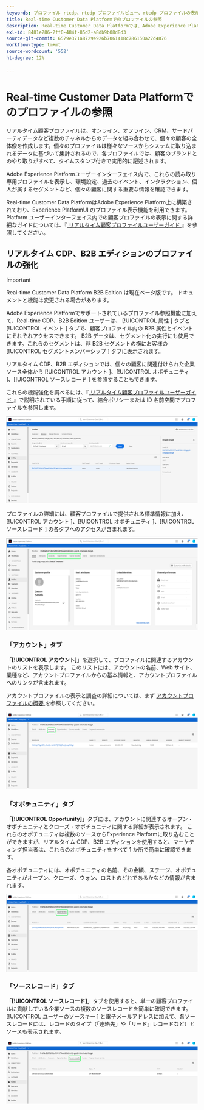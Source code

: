 ```yaml
---
keywords: プロファイル rtcdp、rtcdp プロファイルビュー、rtcdp プロファイルの表示
title: Real-time Customer Data Platformでのプロファイルの参照
description: Real-time Customer Data Platformでは、Adobe Experience Platformユーザーインターフェイスを使用して、リアルタイム顧客プロファイルデータを参照できます。
exl-id: 8481e286-2ff0-484f-85d2-a8db9b08d8d3
source-git-commit: 6579e371a8729e926b7061418c786150a27d4876
workflow-type: tm+mt
source-wordcount: '552'
ht-degree: 12%

---
```



# Real-time Customer Data Platformでのプロファイルの参照

リアルタイム顧客プロファイルは、オンライン、オフライン、CRM、サードパーティデータなど複数のチャネルからのデータを組み合わせて、個々の顧客の全体像を作成します。個々のプロファイルは様々なソースからシステムに取り込まれるデータに基づいて集計されるので、各プロファイルでは、顧客のブランドとのやり取りがすべて、タイムスタンプ付きで実用的に記述されます。

Adobe Experience Platformユーザーインターフェイス内で、これらの読み取り専用プロファイルを表示し、環境設定、過去のイベント、インタラクション、個人が属するセグメントなど、個々の顧客に関する重要な情報を確認できます。

Real-time Customer Data PlatformはAdobe Experience Platform上に構築されており、Experience PlatformUI のプロファイル表示機能を利用できます。 Platform ユーザーインターフェイス内での顧客プロファイルの表示に関する詳細なガイドについては、『[ リアルタイム顧客プロファイルユーザーガイド ](../../profile/ui/user-guide.md)』を参照してください。

## リアルタイム CDP、B2B エディションのプロファイルの強化

>[!IMPORTANT]
>
>Real-time Customer Data Platform B2B Edition は現在ベータ版です。 ドキュメントと機能は変更される場合があります。

Adobe Experience Platformでサポートされているプロファイル参照機能に加えて、Real-time CDP、B2B Edition ユーザーは、 [!UICONTROL  属性 ] タブと [!UICONTROL  イベント ] タブで、顧客プロファイル内の B2B 属性とイベントにそれぞれアクセスできます。 B2B データは、セグメント化の実行にも使用できます。これらのセグメントは、非 B2B セグメントの横にお客様の [!UICONTROL  セグメントメンバーシップ ] タブに表示されます。

リアルタイム CDP、B2B エディションでは、個々の顧客に関連付けられた企業ソース全体から [!UICONTROL  アカウント ]、[!UICONTROL  オポチュニティ ]、[!UICONTROL  ソースレコード ] を参照することもできます。

これらの機能強化を調べるには、『[ リアルタイム顧客プロファイルユーザーガイド ](../../profile/ui/user-guide.md)』で説明されている手順に従って、結合ポリシーまたは ID 名前空間でプロファイルを参照します。

![](images/b2b-browse-profile.png)

プロファイルの詳細には、顧客プロファイルで提供される標準情報に加え、[!UICONTROL  アカウント ]、[!UICONTROL  オポチュニティ ]、[!UICONTROL  ソースレコード ] の各タブへのアクセスが含まれます。

![](images/b2b-profile-detail.png)

### 「アカウント」タブ

「**[!UICONTROL アカウント]**」を選択して、プロファイルに関連するアカウントのリストを表示します。 このリストには、アカウントの名前、Web サイト、業種など、アカウントプロファイルからの基本情報と、アカウントプロファイルへのリンクが含まれます。

アカウントプロファイルの表示と調査の詳細については、まず [ アカウントプロファイルの概要 ](../accounts/account-profile-overview.md) を参照してください。

![](images/b2b-profile-accounts.png)

### 「オポチュニティ」タブ

「**[!UICONTROL Opportunity]**」タブには、アカウントに関連するオープン・オポチュニティとクローズ・オポチュニティに関する詳細が表示されます。 これらのオポチュニティは複数のソースからExperience Platformに取り込むことができますが、リアルタイム CDP、B2B エディションを使用すると、マーケティング担当者は、これらのオポチュニティをすべて 1 か所で簡単に確認できます。

各オポチュニティには、オポチュニティの名前、その金額、ステージ、オポチュニティがオープン、クローズ、ウォン、ロストのどれであるかなどの情報が含まれます。

![](images/b2b-profile-opportunities.png)

### 「ソースレコード」タブ

「**[!UICONTROL ソースレコード]**」タブを使用すると、単一の顧客プロファイルに貢献している企業ソースの複数のソースレコードを簡単に確認できます。 [!UICONTROL  ユーザーのソースキー ] と電子メールアドレスに加えて、各ソースレコードには、レコードのタイプ（「連絡先」や「リード」レコードなど）とソースも表示されます。

![](images/b2b-profile-source-records.png)
